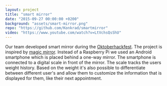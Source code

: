 ```yaml
---
layout: project
title: "smart mirror"
date: "2015-09-27 00:00:00 +0200"
background: "assets/smart-mirror.png"
repo: "https://github.com/Konkrad/smartmirror"
video: "https://www.youtube.com/watch?v=LtVchsQsShU"
---
```


<div class="project-description">
Our team developed smart mirror during the <a href="http://www.oktoberhackfest.com/">Oktoberhackfest</a>.
The project is inspired by <a href="https://www.raspberrypi.org/blog/magic-mirror/">magic mirror</a>.
Instead of a Raspberry Pi we used an Android smartphone which is placed behind a one-way mirror.
The smartphone is connected to a digital scale in front of the mirror. The scale tracks the users weight history.
Based on the weight it's also possible to differentiate between different user's and allow them to customize the
information that is displayed for them, like their next appointment.
</div>
